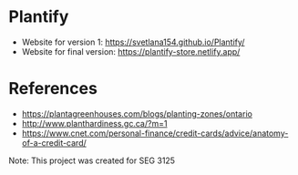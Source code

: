 # Plantify
- Website for version 1: https://svetlana154.github.io/Plantify/
- Website for final version: https://plantify-store.netlify.app/

# References
- https://plantagreenhouses.com/blogs/planting-zones/ontario
- http://www.planthardiness.gc.ca/?m=1
- https://www.cnet.com/personal-finance/credit-cards/advice/anatomy-of-a-credit-card/


Note: This project was created for SEG 3125
